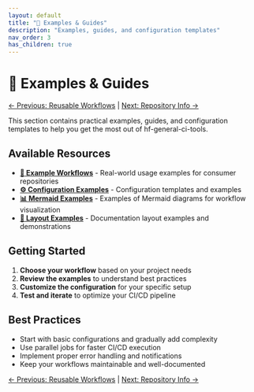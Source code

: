 ```yaml
---
layout: default
title: "📖 Examples & Guides"
description: "Examples, guides, and configuration templates"
nav_order: 3
has_children: true
---
```


# 📖 Examples & Guides

[← Previous: Reusable Workflows](reusable-workflows.md) | [Next: Repository Info →](repository-info.md)

This section contains practical examples, guides, and configuration templates to help you get the most out of hf-general-ci-tools.

## Available Resources

- **[🚀 Example Workflows](example-workflows.md)** - Real-world usage examples for consumer repositories
- **[⚙️ Configuration Examples](configuration-examples.md)** - Configuration templates and examples
- **[📊 Mermaid Examples](mermaid-examples.md)** - Examples of Mermaid diagrams for workflow visualization
- **[📄 Layout Examples](minimal-example.md)** - Documentation layout examples and demonstrations

## Getting Started

1. **Choose your workflow** based on your project needs
2. **Review the examples** to understand best practices
3. **Customize the configuration** for your specific setup
4. **Test and iterate** to optimize your CI/CD pipeline

## Best Practices

- Start with basic configurations and gradually add complexity
- Use parallel jobs for faster CI/CD execution
- Implement proper error handling and notifications
- Keep your workflows maintainable and well-documented

[← Previous: Reusable Workflows](reusable-workflows.md) | [Next: Repository Info →](repository-info.md)
